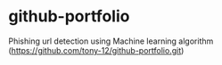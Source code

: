 # github-portfolio
Phishing url detection using Machine learning algorithm (https://github.com/tony-12/github-portfolio.git)


